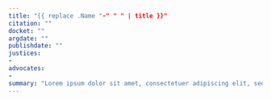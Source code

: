 ```yaml
---
title: "{{ replace .Name "-" " " | title }}"
citation: ""
docket: ""
argdate: ""
publishdate: ""
justices:
- 
advocates:
- 
summary: "Lorem ipsum dolor sit amet, consectetuer adipiscing elit, sed diam nonummy nibh euismod tincidunt ut laoreet dolore magna aliquam erat volutpat. Ut wisi enim ad minim veniam, quis nostrud exerci tation ullamcorper suscipit lobortis nisl ut aliquip ex ea commodo consequat."
---
```


